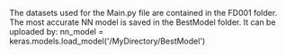 The datasets used for the Main.py file are contained in the FD001 folder. 
The most accurate NN model is saved in the BestModel folder. It can be uploaded by: nn_model = keras.models.load_model('/MyDirectory/BestModel')
